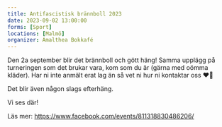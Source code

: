 ```yaml
---
title: Antifascistisk brännboll 2023
date: 2023-09-02 13:00:00
forms: [Sport]
locations: [Malmö]
organizer: Amalthea Bokkafé
---
```

Den 2a september blir det brännboll och gött häng! Samma upplägg på turneringen som det brukar vara, kom som du är (gärna med oömma kläder). Har ni inte anmält erat lag än så vet ni hur ni kontaktar oss ❤️🖤 

Det blir även någon slags efterhäng.

Vi ses där!

Läs mer: https://www.facebook.com/events/811318830486206/
